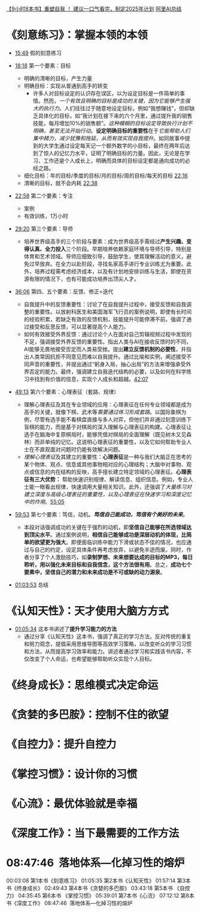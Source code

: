 [【9小时8本书】重塑自我 ！ 建议一口气看完，制定2025年计划](https://www.bilibili.com/video/BV19KzkYjEwW/?spm_id_from=333.788.top_right_bar_window_history.content.click&vd_source=22af953ea4c09540ad1966711a2d53f0)
[阿里AI总结](https://tongyi.aliyun.com/efficiency/doc/transcripts/2erk9xdpb2bjnml8?source=2)


# 《刻意练习》：掌握本领的本领

- [15:49](https://www.bilibili.com/video/BV19KzkYjEwW/?t=949.51621#t=15:49.52) 假的刻意练习


- [18:18](https://www.bilibili.com/video/BV19KzkYjEwW/?t=1098.732781#t=18:18.73) 第一个要素：目标
	- 明确的清晰的目标，产生力量
	- 明确目标：实现从普通到高手的转变
		- 许多人对目标设定的认识存在误区，以为设定目标是一件简单的事情。然而，*一个有效且明确的目标是成功的关键，因为它能够产生强大的执行力*。人们往往过于随意地设定目标，例如“我想赚钱”，但却缺乏具体化的目标，如“我计划在接下来的六个月里，通过提升我的销售技能，每月增加10%的销售额”。*这种模糊的目标设定导致执行计划不明确，甚至无法开始行动*。**设定明确目标的重要性**在于*它能帮助人们集中精力，减少犹豫和拖延，从而有效实现自我提升*。如同故事中提到的大学生通过设定每天记一个额外数字的小目标，最终在两年后达到了惊人的记忆力水平，证明了明确目标的力量。因此，无论是在学习、工作还是个人成长上，明确而具体的目标设定都是通向成功的必经之路。
	- 细化目标：年的目标/季度的目标/月的目标/周的目标/每天的目标 [22:16](https://www.bilibili.com/video/BV19KzkYjEwW/?t=1336.871318#t=22:16.87) 
	- 清晰的目标，就不会内耗 [22:38](https://www.bilibili.com/video/BV19KzkYjEwW/?t=1358.701676#t=22:38.70) 
- [22:58](https://www.bilibili.com/video/BV19KzkYjEwW/?t=1378.818025#t=22:58.82) 第二个要素：专注
	- 案例
	- 有效训练，1万小时
- [29:20](https://www.bilibili.com/video/BV19KzkYjEwW/?t=1760.227129#t=29:20.23) 第三个要素：导师
	- 培养世界级高手的三个阶段与要素：成为世界级高手需经过**产生兴趣、变得认真、全力投入**三个阶段。早期培养依赖家庭环境与导师引导，特别是体育和艺术领域。导师应细致引导，鼓励学生，使其理解活动的意义，避免过早放弃。在全力以赴阶段，寻找名家高手进行专业训练尤为重要。此外，培养过程需考虑经济成本，以及有计划地安排训练与生活，即使在资源有限的情况下，也有可能成功培养出顶尖人才。
- [36:06](https://www.bilibili.com/video/BV19KzkYjEwW/?t=2166.7454#t=36:06.75) 第四、五个要素：反馈、修正=迭代
	- 自我提升中的反馈重要性：讨论了在自我提升过程中，接受反馈和自我调整的重要性。以放射科医生和美国海军飞行员的案例说明，即使有长时间的经验积累，若缺乏有效的反馈机制，技能提升可能停滞不前。强调了通过接受和反思反馈，可以显著提高个人能力。
	- 如何有效接受外界反馈：通过讨论个人在面对自己剪辑视频过程中发现的不足，强调接受外界反馈的重要性。指出人类与AI在接收反馈时的不同，AI能够无畏地接受否定而人类易受挫。提出**建立反馈机制的必要性**，并指出人类常因抗拒不同意见而难以自我提升。通过比喻和实例，阐述接受不同声音的重要性，并提出通过“躬身入局，抽心出局”的方法来增强承受外界否定的能力。最终，强调建立自我迭代结构的必要，以及如何在科学练习中找到有价值的信息，实现个人成长和超越。[42:07](https://www.bilibili.com/video/BV19KzkYjEwW/?t=2527.286861#t=42:07.29) 
- [49:13](https://www.bilibili.com/video/BV19KzkYjEwW/?t=2953.819596#t=49:13.82) 第六个要素：心理表征（套路、规律）
	- 理解心理表征及其在专业领域的应用：心理表征在任何专业领域都是成为高手的关键，就像下棋、武术等*需要通过练习形成套路*。以国际象棋为例，尽管有选手能不看棋盘直接与多人对弈，但他们并非通过刻意训练下盲棋的能力，而是基于对棋局的深入理解与心理表征的构建。心理表征让选手在脑海中复原棋局时，能够凭借对棋局的全面理解（既见树木又见森林）而非单纯的记忆。这说明心理表征的重要性，以及它如何帮助专业人士在不直观面对问题时仍能有效解决问题。
	- *理解心理表征*及其建立的重要性：**心理表征**是一种与我们大脑正在思考的某个物体、观点、信息或其他事物相对应的心理结构；大脑中对事物、观点或信息的内在结构的反映，高手擅长建立特定领域的心理表征。**心理表征有三大优势：** 帮助快速识别规律、解读信息、组织信息。例如，专业人士能一眼看出规律，快速调用大量相关知识。此外，还强调了*大量练习对建立深度与高级心理表征的重要性，以及心理表征在快速学习和深度记忆中的作用*。[55:05](https://www.bilibili.com/video/BV19KzkYjEwW/?t=3305.86067#t=55:05.86) 
- [59:53](https://www.bilibili.com/video/BV19KzkYjEwW/?t=3593.83145#t=59:53.83) 第七个要素：笃信，动机。***笃信自己能成功，笃信有个美好的未来***。
	- 本段对话强调成功的关键在于强烈的动机，即**坚信自己能够在所选领域达到顶尖水平**。通过案例说明，**相信自己能够成功是深层动机的体现，比简单的欲望更为强大**。即便面临训练中能力下滑或状态不佳的情况，也应通过与自己的约定，设定具体条件再考虑放弃，以避免半途而废。同时，作者分享了个人激励技巧，如**录制梦想、未来想要达成的目标的MP3，每日聆听，用以强化未来目标和自我信念，这个方法很有用**。总之，**成功七个要素中，坚信自己的潜力和未来成功是不可或缺的动力源泉**。

- [01:03:53](https://www.bilibili.com/video/BV19KzkYjEwW/?t=3833.250423#t=1:03:53.25) 总结


# 《认知天性》：天才使用大脑方方式

- [01:05:34](https://www.bilibili.com/video/BV19KzkYjEwW/?t=3934.442946#t=1:05:34.44) 这本书讲述了**提升学习能力的方法**
	- 通过分享《认知天性》这本书，强调了真正的学习方法，反对传统的重复和努力观念，提倡采用思维导图等高效学习策略，以改变听众的学习习惯和方法，从而提高学习效率和能力。讲述者通过学习和实践该书内容，不仅改变了个人命运，也希望能够帮助听众实现个人目标。



# 《终身成长》：思维模式决定命运


# 《贪婪的多巴胺》：控制不住的欲望


# 《自控力》：提升自控力


# 《掌控习惯》：设计你的习惯

# 《心流》：最优体验就是幸福

# 《深度工作》：当下最需要的工作方法

# 08:47:46  落地体系—化掉习性的熔炉


00:03:08 第1本书《刻意练习》 01:05:35 第2本书《认知天性》 01:57:14 第3本书《终身成长》 02:49:43 第4本书《贪婪的多巴胺》 03:43:18 第5本书 《自控力》 04:35:45 第6本书 《掌控习惯》 05:39:01 第7本书《心流》 07:12:12 第8本书《深度工作》 08:47:46  落地体系—化掉习性的熔炉